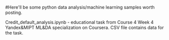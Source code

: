 #Here'll be some python data analysis/machine learning samples worth posting.

Credit_default_analysis.ipynb - educational task from Course 4 Week 4 Yandex&MIPT ML&DA specialization on Coursera. CSV file contains data for the task.
